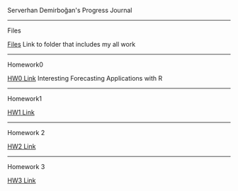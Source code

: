 Serverhan Demirboğan's Progress Journal

-------------------------------------------

Files

[Files](https://github.com/BU-IE-360/spring21-serverhan/tree/gh-pages/files) Link to folder that includes my all work


-------------------------------------------

Homework0

[HW0 Link](files/Interesting%20Forecasting%20Applications%20with%20R.html) Interesting Forecasting Applications with R


-------------------------------------------

Homework1

[HW1 Link](files/HW1/HW1.html)



-------------------------------------------

Homework 2

[HW2 Link](files/HW2/HW2.html)

-------------------------------------------

Homework 3

[HW3 Link](files/HW3/hw3.html)
